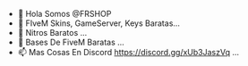 - 👋 Hola Somos @FRSHOP
- 👀 FIveM Skins, GameServer, Keys Baratas...
- 🌱 Nitros Baratos ...
- 💞️ Bases De FiveM Baratas ...
- 📫 Mas Cosas En Discord https://discord.gg/xUb3JaszVq ...
